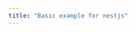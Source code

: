 ```yaml
---
title: "Basic example for nestjs"
---
```


<!-- This is a Placeholder, feel free to add a guide -->
